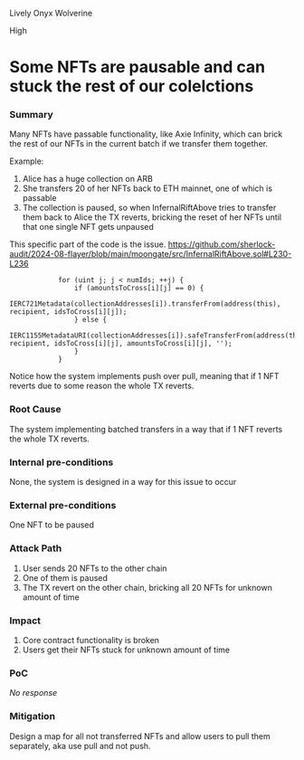 Lively Onyx Wolverine

High

# Some NFTs are pausable and can stuck the rest of our colelctions

### Summary

Many NFTs have passable functionality, like Axie Infinity, which can brick the rest of our NFTs in the current batch if we transfer them together.

Example:
1. Alice has a huge collection on ARB
2. She transfers 20 of her NFTs back to ETH mainnet, one of which is passable
3. The collection is paused, so when  InfernalRiftAbove tries to transfer them back to Alice the TX reverts, bricking the reset of her NFTs until that one single NFT gets unpaused

This specific part of the code is the issue.
https://github.com/sherlock-audit/2024-08-flayer/blob/main/moongate/src/InfernalRiftAbove.sol#L230-L236
```solidity
            for (uint j; j < numIds; ++j) {
                if (amountsToCross[i][j] == 0) {
                    IERC721Metadata(collectionAddresses[i]).transferFrom(address(this), recipient, idsToCross[i][j]);
                } else {
                    IERC1155MetadataURI(collectionAddresses[i]).safeTransferFrom(address(this), recipient, idsToCross[i][j], amountsToCross[i][j], '');
                }
            }
```
Notice how the system implements push over pull, meaning that if 1 NFT reverts due to some reason the whole TX reverts.

### Root Cause

The system implementing batched transfers in a way that if 1 NFT reverts the whole TX reverts.

### Internal pre-conditions

None, the system is designed in a way for this issue to occur

### External pre-conditions

One NFT to be paused

### Attack Path

1. User sends 20 NFTs to the other chain
2. One of them is paused
3. The TX revert on the other chain, bricking all 20 NFTs for unknown amount of time

### Impact

1. Core contract functionality is broken
2. Users get their NFTs stuck for unknown amount of time

### PoC

_No response_

### Mitigation

Design a map for all not transferred NFTs and allow users to pull them separately, aka use pull and not push.